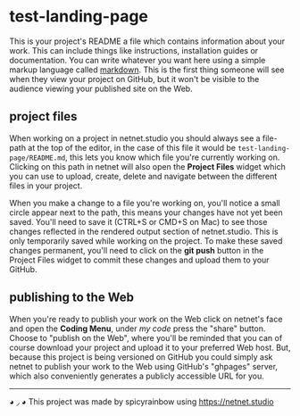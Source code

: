 # test-landing-page

This is your project's README a file which contains information about your work. This can include things like instructions, installation guides or documentation. You can write whatever you want here using a simple markup language called [markdown](https://markdownguide.offshoot.io/basic-syntax/). This is the first thing someone will see when they view your project on GitHub, but it won't be visible to the audience viewing your published site on the Web.

## project files

When working on a project in netnet.studio you should always see a file-path at the top of the editor, in the case of this file it would be `test-landing-page/README.md`, this lets you know which file you're currently working on. Clicking on this path in netnet will also open the **Project Files** widget which you can use to upload, create, delete and navigate between the different files in your project.

When you make a change to a file you're working on, you'll notice a small circle appear next to the path, this means your changes have not yet been saved. You'll need to save it (CTRL+S or CMD+S on Mac) to see those changes reflected in the rendered output section of netnet.studio. This is only temporarily saved while working on the project. To make these saved changes permanent, you'll need to click on the **git push** button in the Project Files widget to commit these changes and upload them to your GitHub.

## publishing to the Web

When you're ready to publish your work on the Web click on netnet's face and open the **Coding Menu**, under *my code* press the "share" button. Choose to "publish on the Web", where you'll be reminded that you can of course download your project and upload it to your preferred Web host. But, because this project is being versioned on GitHub you could simply ask netnet to publish your work to the Web using GitHub's "ghpages" server, which also conveniently generates a publicly accessible URL for you.

----

◕ ◞ ◕ This project was made by spicyrainbow using https://netnet.studio